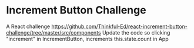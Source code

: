 # Increment Button Challenge

A React challenge
<https://github.com/Thinkful-Ed/react-increment-button-challenge/tree/master/src/components>
Update the code so clicking "increment" in IncrementButton, increments this.state.count in App
